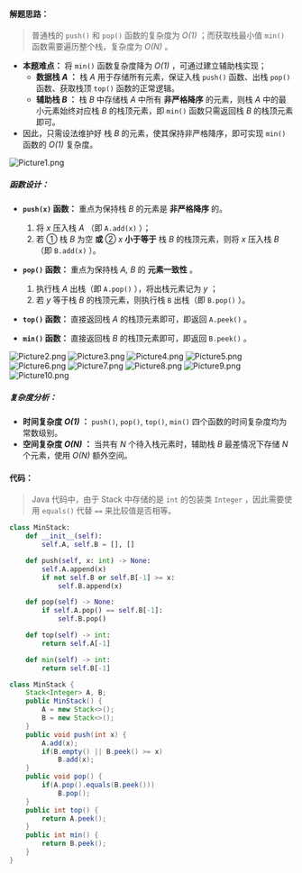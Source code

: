 #### 解题思路：

> 普通栈的 `push()` 和 `pop()` 函数的复杂度为 *O(1)* ；而获取栈最小值 `min()` 函数需要遍历整个栈，复杂度为 *O(N)* 。

- **本题难点：** 将 `min()` 函数复杂度降为 *O(1)* ，可通过建立辅助栈实现；
  - **数据栈 *A* ：** 栈 *A* 用于存储所有元素，保证入栈 `push()` 函数、出栈 `pop()` 函数、获取栈顶 `top()` 函数的正常逻辑。  
  - **辅助栈 *B* ：** 栈 *B* 中存储栈 *A* 中所有 **非严格降序** 的元素，则栈 *A* 中的最小元素始终对应栈 *B* 的栈顶元素，即 `min()` 函数只需返回栈 *B* 的栈顶元素即可。
- 因此，只需设法维护好 栈 *B* 的元素，使其保持非严格降序，即可实现 `min()` 函数的 *O(1)* 复杂度。

![Picture1.png](https://pic.leetcode-cn.com/f31f4b7f5e91d46ea610b6685c593e12bf798a9b8336b0560b6b520956dd5272-Picture1.png)

##### 函数设计：

- **`push(x)` 函数：** 重点为保持栈 *B* 的元素是 **非严格降序** 的。
  1. 将 *x* 压入栈 *A* （即 `A.add(x)` ）；
  2. 若 ① 栈 *B* 为空 **或** ② *x* **小于等于** 栈 *B* 的栈顶元素，则将 *x* 压入栈 *B* （即 `B.add(x)` ）。

- **`pop()` 函数：** 重点为保持栈 *A, B* 的 **元素一致性** 。
  1. 执行栈 *A* 出栈（即 `A.pop()` ），将出栈元素记为 *y* ；
  2. 若 *y* 等于栈 *B* 的栈顶元素，则执行栈 `B` 出栈（即 `B.pop()` ）。

- **`top()` 函数：** 直接返回栈 *A* 的栈顶元素即可，即返回 `A.peek()` 。

- **`min()` 函数：** 直接返回栈 *B* 的栈顶元素即可，即返回 `B.peek()` 。

 ![Picture2.png](https://pic.leetcode-cn.com/41e9e4ac4dda8074c67ca6071977cd7016b413013d61fbb38c624db8c90840ed-Picture2.png) ![Picture3.png](https://pic.leetcode-cn.com/fc6dc02d58dbc40a6794288b4dd3bb8769a356b5889304a66b7383912ac34e47-Picture3.png) ![Picture4.png](https://pic.leetcode-cn.com/578658d253f71da5014c783812182433660a97265259e6508c0b5f8779e339f1-Picture4.png) ![Picture5.png](https://pic.leetcode-cn.com/b2ede6eeed03eebbfac3fe4e58aea21651f76834c1bfb7e78f72aab968b89b12-Picture5.png) ![Picture6.png](https://pic.leetcode-cn.com/850feccffa1077aaa92db035f41687509a3ddc570b22e9f8176d954e122edea7-Picture6.png) ![Picture7.png](https://pic.leetcode-cn.com/2c767991204cd4f48c48dcb35364649189250a3815b3d5b3c0e377ce0aa3a821-Picture7.png) ![Picture8.png](https://pic.leetcode-cn.com/f2ea855b1fab8fe5bb8bfd72013c302bf1b348e0dd3c723ddb73ebef0db797f9-Picture8.png) ![Picture9.png](https://pic.leetcode-cn.com/d9ac45ba9c4167a3307b232cbfd51d05094d69f0ce8ecbd138160dea2b4f1e32-Picture9.png) ![Picture10.png](https://pic.leetcode-cn.com/5d88dcf59f5904e3a5a1b7b0a53f383e23265da8c9b3462267d90f063fe346e1-Picture10.png) 

##### 复杂度分析：

- **时间复杂度 *O(1)* ：** `push()`, `pop()`, `top()`, `min()` 四个函数的时间复杂度均为常数级别。
- **空间复杂度 *O(N)* ：** 当共有 *N* 个待入栈元素时，辅助栈 *B* 最差情况下存储 *N* 个元素，使用 *O(N)* 额外空间。

#### 代码：

> Java 代码中，由于 Stack 中存储的是 `int` 的包装类 `Integer` ，因此需要使用 `equals()` 代替 `==` 来比较值是否相等。

```python []
class MinStack:
    def __init__(self):
        self.A, self.B = [], []

    def push(self, x: int) -> None:
        self.A.append(x)
        if not self.B or self.B[-1] >= x:
            self.B.append(x)

    def pop(self) -> None:
        if self.A.pop() == self.B[-1]:
            self.B.pop()

    def top(self) -> int:
        return self.A[-1]

    def min(self) -> int:
        return self.B[-1]
```

```java []
class MinStack {
    Stack<Integer> A, B;
    public MinStack() {
        A = new Stack<>();
        B = new Stack<>();
    }
    public void push(int x) {
        A.add(x);
        if(B.empty() || B.peek() >= x)
            B.add(x);
    }
    public void pop() {
        if(A.pop().equals(B.peek()))
            B.pop();
    }
    public int top() {
        return A.peek();
    }
    public int min() {
        return B.peek();
    }
}
```